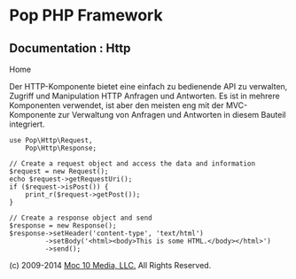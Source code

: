 Pop PHP Framework
=================

Documentation : Http
--------------------

Home

Der HTTP-Komponente bietet eine einfach zu bedienende API zu verwalten,
Zugriff und Manipulation HTTP Anfragen und Antworten. Es ist in mehrere
Komponenten verwendet, ist aber den meisten eng mit der MVC-Komponente
zur Verwaltung von Anfragen und Antworten in diesem Bauteil integriert.

    use Pop\Http\Request,
        Pop\Http\Response;

    // Create a request object and access the data and information
    $request = new Request();
    echo $request->getRequestUri();
    if ($request->isPost()) {
        print_r($request->getPost());
    }

    // Create a response object and send
    $response = new Response();
    $response->setHeader('content-type', 'text/html')
             ->setBody('<html><body>This is some HTML.</body></html>')
             ->send();

\(c) 2009-2014 [Moc 10 Media, LLC.](http://www.moc10media.com) All
Rights Reserved.
